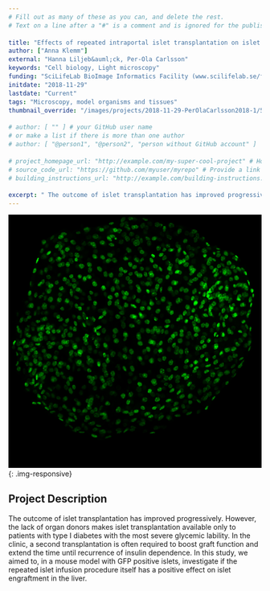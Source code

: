 ```yaml
---
# Fill out as many of these as you can, and delete the rest.
# Text on a line after a "#" is a comment and is ignored for the published page.

title: "Effects of repeated intraportal islet transplantation on islet engraftment in a GFP mouse model"
author: ["Anna Klemm"]
external: "Hanna Liljeb&auml;ck, Per-Ola Carlsson"
keywords: "Cell biology, Light microscopy"
funding: "SciLifeLab BioImage Informatics Facility (www.scilifelab.se/facilities/bioimage-informatics)"
initdate: "2018-11-29"
lastdate: "Current"
tags: "Microscopy, model organisms and tissues"
thumbnail_override: "/images/projects/2018-11-29-PerOlaCarlsson2018-1/5c40a901b171c.png"

# author: [ "" ] # your GitHub user name
# or make a list if there is more than one author
# author: [ "@person1", "@person2", "person without GitHub account" ]

# project_homepage_url: "http://example.com/my-super-cool-project" # Homepage for this project
# source_code_url: "https://github.com/myuser/myrepo" # Provide a link to your code
# building_instructions_url: "http://example.com/building-instructions.pdf" # how to build the model out of LEGO (*not* how to build the source code)

excerpt: " The outcome of islet transplantation has improved progressively. However, the lack of organ donors makes islet transplantation available only to patients with type I diabetes with the most severe gly..."
---
```


![Effects of repeated intraportal islet transplantation on islet engraftment in a GFP mouse model](/images/projects/2018-11-29-PerOlaCarlsson2018-1/5c40a901b171c.png){: .img-responsive}
## Project Description
 The outcome of islet transplantation has improved progressively. However, the lack of organ donors makes islet transplantation available only to patients with type I diabetes with the most severe glycemic lability. In the clinic, a second transplantation is often required to boost graft function and extend the time until recurrence of insulin dependence. In this study, we aimed to, in a mouse model with GFP positive islets, investigate if the repeated islet infusion procedure itself has a positive effect on islet engraftment in the liver. 
